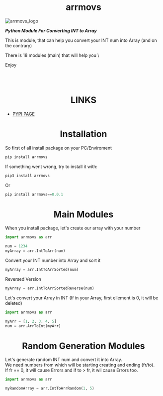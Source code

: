 <h1 align='center'> arrmovs </h1>

![arrmovs_logo](https://user-images.githubusercontent.com/95010815/174456261-3df1bb6c-48d1-436a-8e83-7bab3c526dfe.png)

<p> <i> <b> Python Module For Converting INT to Array </i> </b> </p>
<p> This is module, that can help you convert your INT num into Array (and on the contrary) <br>

There is 18 modules (main) that will help you \ <br>

Enjoy </p>
<br> <br>

<h1 align='center' > LINKS </h1>
<ul>
  <li>
    <a href='https://pypi.org/project/arrmovs/'>
      PYPI PAGE
      </a>
  </li>
</ul>

<h1 align='center' id='#installation'> Installation </h1>

So first of all install package on your PC/Enviroment

```python
pip install arrmovs
```

If something went wrong, try to install it with:

```python
pip3 install arrmovs
```

Or
```python
pip install arrmovs==0.0.1
```

<h1 align='center' > Main Modules </h1>

When you install package, let's create our array with your number
```python
import arrmovs as arr

num = 1234
myArray = arr.IntToArr(num)
```

Convert your INT number into Array and sort it
```python
myArray = arr.IntToArrSorted(num)
```

Reversed Version
```python
myArray = arr.IntToArrSortedReverse(num)
```

Let's convert your Array in INT (If in your Array, first ellement is 0, it will be deleted)
```python
import arrmovs as arr

myArr = [1, 2, 3, 4, 5]
num = arr.ArrToInt(myArr)
```

<h1 align='center' > Random Generation Modules </h1>

Let's generate random INT num and convert it into Array. <br>
We need numbers from which will be starting creating and ending (fr/to). <br>
If fr == 0, it will cause Errors and if to > fr, it wil cause Errors too. <br>
```python
import arrmovs as arr

myRandomArray = arr.IntToArrRandom(1, 5)
```
